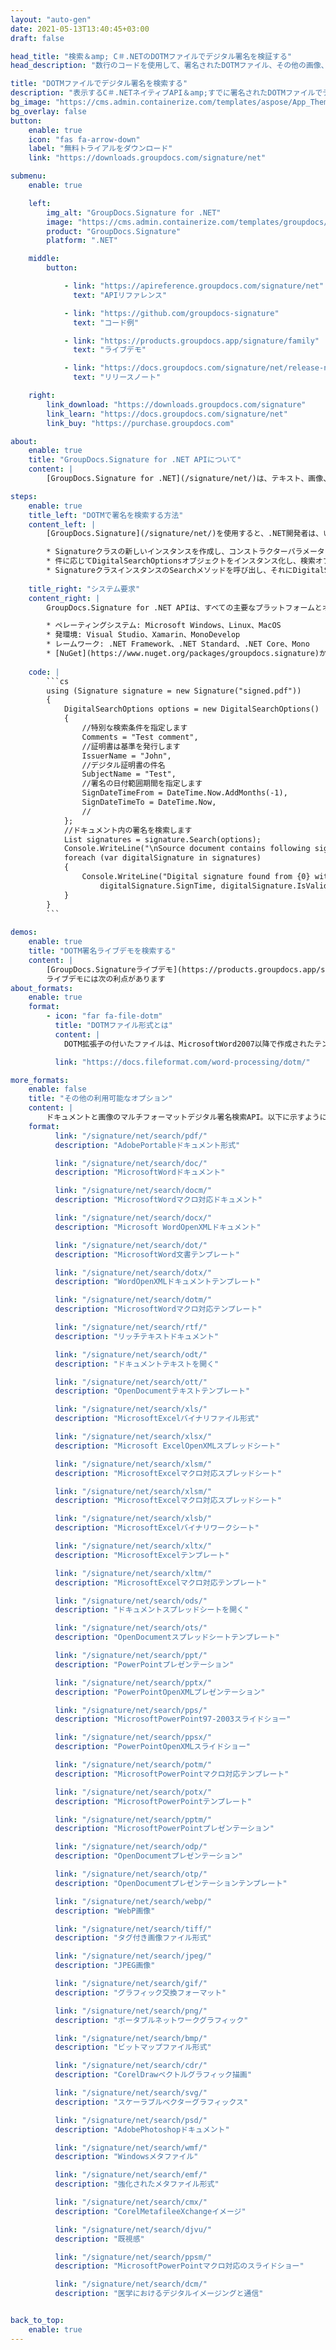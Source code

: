 ```yaml
---
layout: "auto-gen"
date: 2021-05-13T13:40:45+03:00
draft: false

head_title: "検索＆amp; C＃.NETのDOTMファイルでデジタル署名を検証する"
head_description: "数行のコードを使用して、署名されたDOTMファイル、その他の画像、およびドキュメントファイル形式のデジタル署名を検索するC＃.NET API."

title: "DOTMファイルでデジタル署名を検索する"
description: "表示するC＃.NETネイティブAPI＆amp;すでに署名されたDOTMファイルでデジタル署名を検索し、署名証明書を分析します。数行のコードを使用して、ドキュメント内で高度電子署名操作を実行します."
bg_image: "https://cms.admin.containerize.com/templates/aspose/App_Themes/V3/images/bg/header1.png"
bg_overlay: false
button:
    enable: true
    icon: "fas fa-arrow-down"
    label: "無料トライアルをダウンロード"
    link: "https://downloads.groupdocs.com/signature/net"

submenu:
    enable: true

    left:
        img_alt: "GroupDocs.Signature for .NET"
        image: "https://cms.admin.containerize.com/templates/groupdocs/images/product-logos/90x90-noborder/groupdocs-signature-net.png"
        product: "GroupDocs.Signature"
        platform: ".NET"

    middle:
        button:

            - link: "https://apireference.groupdocs.com/signature/net"
              text: "APIリファレンス"

            - link: "https://github.com/groupdocs-signature"
              text: "コード例"

            - link: "https://products.groupdocs.app/signature/family"
              text: "ライブデモ"

            - link: "https://docs.groupdocs.com/signature/net/release-notes"
              text: "リリースノート"

    right:
        link_download: "https://downloads.groupdocs.com/signature"
        link_learn: "https://docs.groupdocs.com/signature/net"
        link_buy: "https://purchase.groupdocs.com"

about:
    enable: true
    title: "GroupDocs.Signature for .NET APIについて"
    content: |
        [GroupDocs.Signature for .NET](/signature/net/)は、テキスト、画像、バーコード、スタンプ、フォームフィールド、QRコード、メタデータなどのさまざまな署名タイプを使用してデジタルドキュメントに電子署名する高度な.NETAPIです。ユーザーは、PDF、Microsoft Word、Excelワークシート、PowerPointプレゼンテーション、Adobe Photoshop、メタファイル、および画像ファイル形式内のデジタル署名をロード、編集、検証、保存、削除、検索、およびプレビューでき、必要に応じて署名プロパティをカスタマイズするための追加サポートがあります。

steps:
    enable: true
    title_left: "DOTMで署名を検索する方法"
    content_left: |
        [GroupDocs.Signature](/signature/net/)を使用すると、.NET開発者は、いくつかの簡単な手順を実装することで、アプリケーション内からDOTMファイル内のデジタル署名を簡単に表示および検索できます。

        * Signatureクラスの新しいインスタンスを作成し、コンストラクターパラメーターとしてソースドキュメントパスを渡します。
        * 件に応じてDigitalSearchOptionsオブジェクトをインスタンス化し、検索オプションを指定します。
        * SignatureクラスインスタンスのSearchメソッドを呼び出し、それにDigitalSearchOptionsを渡します。
        
    title_right: "システム要求"
    content_right: |
        GroupDocs.Signature for .NET APIは、すべての主要なプラットフォームとオペレーティングシステムでサポートされています。以下のコードを実行する前に、システムに次の前提条件がインストールされていることを確認してください。

        * ペレーティングシステム: Microsoft Windows、Linux、MacOS
        * 発環境: Visual Studio、Xamarin、MonoDevelop
        * レームワーク: .NET Framework、.NET Standard、.NET Core、Mono
        * [NuGet](https://www.nuget.org/packages/groupdocs.signature)からGroupDocs.Signaturefor.NETの最新バージョンをダウンロードします
        
    code: |
        ```cs
        using (Signature signature = new Signature("signed.pdf"))
        {
            DigitalSearchOptions options = new DigitalSearchOptions()
            {
                //特別な検索条件を指定します
                Comments = "Test comment",
                //証明書は基準を発行します
                IssuerName = "John",
                //デジタル証明書の件名
                SubjectName = "Test",
                //署名の日付範囲期間を指定します
                SignDateTimeFrom = DateTime.Now.AddMonths(-1),
                SignDateTimeTo = DateTime.Now,
                //
            };
            //ドキュメント内の署名を検索します
            List signatures = signature.Search(options);
            Console.WriteLine("\nSource document contains following signatures.");
            foreach (var digitalSignature in signatures)
            {
                Console.WriteLine("Digital signature found from {0} with validation flag {1}. Certificate SN {2}",
                    digitalSignature.SignTime, digitalSignature.IsValid, digitalSignature.Certificate?.SerialNumber);
            }
        }
        ```
        
demos:
    enable: true
    title: "DOTM署名ライブデモを検索する"
    content: |
        [GroupDocs.Signatureライブデモ](https://products.groupdocs.app/signature/family)サイトにアクセスして、DOTMファイルの電子署名を今すぐ追加してください。
        ライブデモには次の利点があります
about_formats:
    enable: true
    format:
        - icon: "far fa-file-dotm"
          title: "DOTMファイル形式とは"
          content: |
            DOTM拡張子の付いたファイルは、MicrosoftWord2007以降で作成されたテンプレートファイルを表します。これは、新しいドキュメントを作成する場合に再利用するためにユーザー定義の設定を保持することを除けば、一般的なDOCXファイル形式に似ています。このようなドキュメントは、ページ情報、余白、デフォルトレイアウト、マクロなどの設定で標準テンプレートファイルが生成され、必要に応じてそこから新しいドキュメントを作成するために使用されるオフィスでよく使用されます。ただし、DOTMファイルはマクロを保存します。マクロは、タスクを自動的に完了するための記録されたアクションの形式の一連のコマンドです。これにより、タスクの完了時に繰り返されるアクションを実行する時間を節約できます。 DOTMファイル形式の詳細

          link: "https://docs.fileformat.com/word-processing/dotm/"

more_formats:
    enable: false
    title: "その他の利用可能なオプション"
    content: |
        ドキュメントと画像のマルチフォーマットデジタル署名検索API。以下に示すように、いくつかの一般的なファイル形式から署名を検索します。
    format: 
          link: "/signature/net/search/pdf/"
          description: "AdobePortableドキュメント形式"

          link: "/signature/net/search/doc/"
          description: "MicrosoftWordドキュメント"

          link: "/signature/net/search/docm/"
          description: "MicrosoftWordマクロ対応ドキュメント"

          link: "/signature/net/search/docx/"
          description: "Microsoft WordOpenXMLドキュメント"

          link: "/signature/net/search/dot/"
          description: "MicrosoftWord文書テンプレート"

          link: "/signature/net/search/dotx/"
          description: "WordOpenXMLドキュメントテンプレート"

          link: "/signature/net/search/dotm/"
          description: "MicrosoftWordマクロ対応テンプレート"

          link: "/signature/net/search/rtf/"
          description: "リッチテキストドキュメント"

          link: "/signature/net/search/odt/"
          description: "ドキュメントテキストを開く"

          link: "/signature/net/search/ott/"
          description: "OpenDocumentテキストテンプレート"

          link: "/signature/net/search/xls/"
          description: "MicrosoftExcelバイナリファイル形式"

          link: "/signature/net/search/xlsx/"
          description: "Microsoft ExcelOpenXMLスプレッドシート"

          link: "/signature/net/search/xlsm/"
          description: "MicrosoftExcelマクロ対応スプレッドシート"

          link: "/signature/net/search/xlsm/"
          description: "MicrosoftExcelマクロ対応スプレッドシート"

          link: "/signature/net/search/xlsb/"
          description: "MicrosoftExcelバイナリワークシート"

          link: "/signature/net/search/xltx/"
          description: "MicrosoftExcelテンプレート"

          link: "/signature/net/search/xltm/"
          description: "MicrosoftExcelマクロ対応テンプレート"

          link: "/signature/net/search/ods/"
          description: "ドキュメントスプレッドシートを開く"

          link: "/signature/net/search/ots/"
          description: "OpenDocumentスプレッドシートテンプレート"

          link: "/signature/net/search/ppt/"
          description: "PowerPointプレゼンテーション"

          link: "/signature/net/search/pptx/"
          description: "PowerPointOpenXMLプレゼンテーション"

          link: "/signature/net/search/pps/"
          description: "MicrosoftPowerPoint97-2003スライドショー"

          link: "/signature/net/search/ppsx/"
          description: "PowerPointOpenXMLスライドショー"

          link: "/signature/net/search/potm/"
          description: "MicrosoftPowerPointマクロ対応テンプレート"

          link: "/signature/net/search/potx/"
          description: "MicrosoftPowerPointテンプレート"

          link: "/signature/net/search/pptm/"
          description: "MicrosoftPowerPointプレゼンテーション"

          link: "/signature/net/search/odp/"
          description: "OpenDocumentプレゼンテーション"

          link: "/signature/net/search/otp/"
          description: "OpenDocumentプレゼンテーションテンプレート"

          link: "/signature/net/search/webp/"
          description: "WebP画像"

          link: "/signature/net/search/tiff/"
          description: "タグ付き画像ファイル形式"

          link: "/signature/net/search/jpeg/"
          description: "JPEG画像"

          link: "/signature/net/search/gif/"
          description: "グラフィック交換フォーマット"

          link: "/signature/net/search/png/"
          description: "ポータブルネットワークグラフィック"

          link: "/signature/net/search/bmp/"
          description: "ビットマップファイル形式"

          link: "/signature/net/search/cdr/"
          description: "CorelDrawベクトルグラフィック描画"

          link: "/signature/net/search/svg/"
          description: "スケーラブルベクターグラフィックス"

          link: "/signature/net/search/psd/"
          description: "AdobePhotoshopドキュメント"

          link: "/signature/net/search/wmf/"
          description: "Windowsメタファイル"

          link: "/signature/net/search/emf/"
          description: "強化されたメタファイル形式"

          link: "/signature/net/search/cmx/"
          description: "CorelMetafileeXchangeイメージ"

          link: "/signature/net/search/djvu/"
          description: "既視感"

          link: "/signature/net/search/ppsm/"
          description: "MicrosoftPowerPointマクロ対応のスライドショー"

          link: "/signature/net/search/dcm/"
          description: "医学におけるデジタルイメージングと通信"


back_to_top:
    enable: true
---
```

